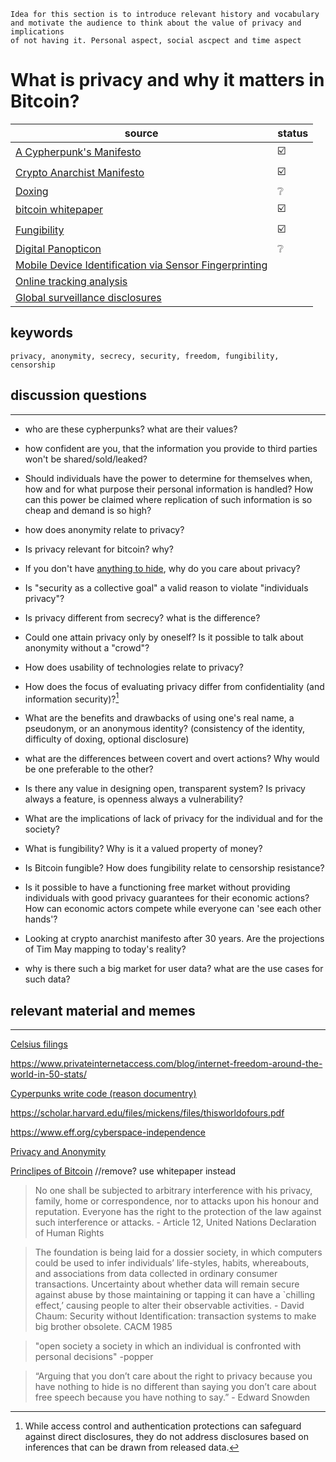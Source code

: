 ```
Idea for this section is to introduce relevant history and vocabulary and motivate the audience to think about the value of privacy and implications
of not having it. Personal aspect, social ascpect and time aspect
```
# What is privacy and why it matters in Bitcoin?



| source                                                                                                                         | status                  |
| ------------------------------------------------------------------------------------------------------------------------------ | ----------------------- |
| [A Cypherpunk's Manifesto](https://www.activism.net/cypherpunk/manifesto.html)                                                 | :ballot_box_with_check: |
| [Crypto Anarchist Manifesto](https://www.activism.net/cypherpunk/crypto-anarchy.html)                                          | :ballot_box_with_check: |
| [Doxing](https://en.wikipedia.org/wiki/Doxing)                                                                                 | :grey_question:         |
| [bitcoin whitepaper](https://bitcoin.org/bitcoin.pdf)                                                                          | :ballot_box_with_check: |
| [Fungibility](https://en.bitcoin.it/wiki/Fungibility)                                                                          | :ballot_box_with_check: |
| [Digital Panopticon](https://medium.com/blockchain-at-berkeley/digital-panopticon-why-privacy-is-a-human-right-2ab6dae77433)   | ❔                       |
| [Mobile Device Identification via Sensor Fingerprinting](https://arxiv.org/pdf/1408.1416.pdf)                                  |                         |
| [Online tracking analysis](https://www.cs.princeton.edu/~arvindn/publications/OpenWPM_1_million_site_tracking_measurement.pdf) |                         |
| [Global surveillance disclosures](https://en.wikipedia.org/wiki/Global_surveillance_disclosures_(2013%E2%80%93present))        |                         |

## keywords

    privacy, anonymity, secrecy, security, freedom, fungibility, censorship


## discussion questions
--- 

- who are these cypherpunks? what are their values?

- how confident are you, that the information you provide to third parties won't be shared/sold/leaked?

- Should individuals have the power to determine for themselves when, how and for what purpose their personal information is handled? How can this power be claimed where replication of such information is so cheap and demand is so high?

- how does anonymity relate to privacy?
  
- Is privacy relevant for bitcoin? why?

- If you don't have [anything to hide](https://en.wikipedia.org/wiki/Nothing_to_hide_argument), why do you care about privacy?

- Is "security as a collective goal" a valid reason to violate "individuals privacy"? 

- Is privacy different from secrecy? what is the difference?
  
- Could one attain privacy only by oneself? Is it possible to talk about anonymity without a "crowd"? 

- How does usability of technologies relate to privacy?

- How does the focus of evaluating privacy differ from confidentiality (and information security)?[^1]
<!-- this question related to the differentiation of information security from privacy -->

- What are the benefits and drawbacks of using one's real name, a pseudonym, or an anonymous identity? (consistency of the identity, difficulty of doxing, optional disclosure)

- what are the differences between covert and overt actions? Why would be one preferable to the other?

- Is there any value in designing open, transparent system? Is privacy always a feature, is openness always a vulnerability?

- What are the implications of lack of privacy for the individual and for the society?

- What is fungibility? Why is it a valued property of money?
  <!-- - What are the prerequisites for censorship? -->

- Is Bitcoin fungible? How does fungibility relate to censorship resistance?

- Is it possible to have a functioning free market without providing individuals with good privacy guarantees for their economic actions? How can economic actors compete while everyone can 'see each other hands'?

- Looking at crypto anarchist manifesto after 30 years. Are the projections of Tim May mapping to today's reality? 

- why is there such a big market for user data? what are the use cases for such data?




## relevant material and memes
--- 

[Celsius filings](https://twitter.com/hdevalence/status/1578128350958059520)

https://www.privateinternetaccess.com/blog/internet-freedom-around-the-world-in-50-stats/

[Cyperpunks write code (reason documentry)](https://www.youtube.com/watch?v=9vM0oIEhMag)

https://scholar.harvard.edu/files/mickens/files/thisworldofours.pdf

https://www.eff.org/cyberspace-independence

[Privacy and Anonymity](https://www.privateinternetaccess.com/blog/how-does-privacy-differ-from-anonymity-and-why-are-both-important/) 

[Princlipes of Bitcoin](https://en.bitcoin.it/wiki/Principles_of_Bitcoin) //remove? use whitepaper instead

> No one shall be subjected to arbitrary inter­fer­ence with his privacy, family, home or corre­spon­dence, nor to attacks upon his honour and reputa­tion. Everyone has the right to the protec­tion of the law against such inter­fer­ence or attacks.
\- Article 12, United Nations Decla­ra­tion of Human Rights


> The foundation is being laid for a dossier society, in which computers could be used to infer individuals’ life-styles, habits, whereabouts, and associations from data collected in ordinary consumer transactions. Uncertainty about whether data will remain secure against abuse by those maintaining or tapping it can have a `chilling effect,’ causing people to alter their observable activities. 
\- David Chaum: Security without Identification: transaction systems to make big brother obsolete. CACM 1985

>"open society a society in which an individual is confronted with personal decisions" 
\-popper

>    “Arguing that you don’t care about the right to privacy because you have nothing to hide is no different than saying you don’t care about free speech because you have nothing to say.”
\- Edward Snowden


[^1]: While access control and authentication protections can safeguard against direct disclosures, they do not address disclosures based on inferences that can be drawn from released data.
